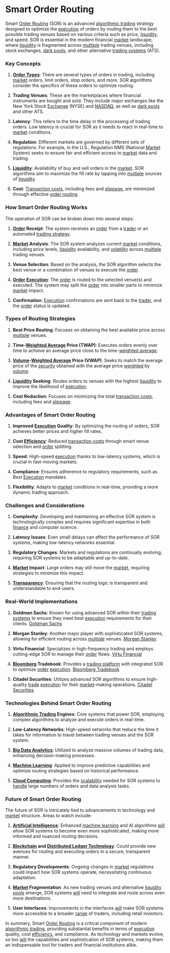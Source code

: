 # Smart Order Routing

Smart [Order Routing](../o/order_routing.md) (SOR) is an advanced [algorithmic trading](../a/algorithmic_trading.md) strategy designed to optimize the [execution](../e/execution.md) of orders by routing them to the best possible trading venues based on various criteria such as price, [liquidity](../l/liquidity.md), and speed. SOR is essential in the modern financial [market](../m/market.md) landscape, where [liquidity](../l/liquidity.md) is fragmented across [multiple](../m/multiple.md) trading venues, including stock exchanges, [dark pools](../d/dark_pools.md), and other alternative [trading systems](../t/trading_systems.md) (ATS).

### Key Concepts

1. **[Order Types](../o/order_types_in_trading.md)**: There are several types of orders in trading, including [market](../m/market.md) orders, limit orders, stop orders, and more. SOR algorithms consider the specifics of these orders to optimize routing.
   
2. **Trading Venues**: These are the marketplaces where financial instruments are bought and sold. They include major exchanges like the New York Stock [Exchange](../e/exchange.md) (NYSE) and [NASDAQ](../n/nasdaq.md), as well as [dark pools](../d/dark_pools.md) and other ATS.
   
3. **Latency**: This refers to the time delay in the processing of trading orders. Low latency is crucial for SOR as it needs to react in real-time to [market](../m/market.md) conditions.
   
4. **Regulation**: Different markets are governed by different sets of regulations. For example, in the U.S., Regulation NMS (National [Market](../m/market.md) System) seeks to ensure fair and efficient access to [market](../m/market.md) data and trading.
   
5. **[Liquidity](../l/liquidity.md)**: Availability of buy and sell orders in the [market](../m/market.md). SOR algorithms aim to maximize the fill rate by tapping into [multiple](../m/multiple.md) sources of [liquidity](../l/liquidity.md).
   
6. **Cost**: [Transaction costs](../t/transaction_costs.md), including fees and [slippage](../s/slippage.md), are minimized through effective [order routing](../o/order_routing.md).

### How Smart Order Routing Works

The operation of SOR can be broken down into several steps:

1. **[Order](../o/order.md) Receipt**: The system receives an [order](../o/order.md) from a [trader](../t/trader.md) or an automated [trading strategy](../t/trading_strategy.md).

2. **[Market](../m/market.md) Analysis**: The SOR system analyzes current [market](../m/market.md) conditions, including price levels, [liquidity](../l/liquidity.md) availability, and [volatility](../v/volatility.md) across [multiple](../m/multiple.md) trading venues.

3. **Venue Selection**: Based on the analysis, the SOR algorithm selects the best venue or a combination of venues to execute the [order](../o/order.md).

4. **[Order](../o/order.md) [Execution](../e/execution.md)**: The [order](../o/order.md) is routed to the selected venue(s) and executed. The system may split the [order](../o/order.md) into smaller parts to minimize [market](../m/market.md) impact.

5. **Confirmation**: [Execution](../e/execution.md) confirmations are sent back to the [trader](../t/trader.md), and the [order](../o/order.md) status is updated.

### Types of Routing Strategies

1. **Best Price Routing**: Focuses on obtaining the best available price across [multiple](../m/multiple.md) venues.
   
2. **Time-[Weighted Average](../w/weighted_average.md) Price (TWAP)**: Executes orders evenly over time to achieve an average price close to the time-[weighted average](../w/weighted_average.md).
   
3. **[Volume](../v/volume.md)-[Weighted Average](../w/weighted_average.md) Price (VWAP)**: Seeks to match the average price of the [security](../s/security.md) obtained with the average price [weighted](../w/weighted.md) by [volume](../v/volume.md).
   
4. **[Liquidity](../l/liquidity.md) Seeking**: Routes orders to venues with the highest [liquidity](../l/liquidity.md) to improve the likelihood of [execution](../e/execution.md).
   
5. **Cost Reduction**: Focuses on minimizing the total [transaction costs](../t/transaction_costs.md), including fees and [slippage](../s/slippage.md).

### Advantages of Smart Order Routing

1. **Improved [Execution](../e/execution.md) Quality**: By optimizing the routing of orders, SOR achieves better prices and higher fill rates.

2. **Cost [Efficiency](../e/efficiency.md)**: Reduced [transaction costs](../t/transaction_costs.md) through smart venue selection and [order](../o/order.md) splitting.

3. **Speed**: High-speed [execution](../e/execution.md) thanks to low-latency systems, which is crucial in fast-moving markets.

4. **Compliance**: Ensures adherence to regulatory requirements, such as Best [Execution](../e/execution.md) mandates.

5. **Flexibility**: Adapts to [market](../m/market.md) conditions in real-time, providing a more dynamic trading approach.

### Challenges and Considerations

1. **Complexity**: Developing and maintaining an effective SOR system is technologically complex and requires significant expertise in both [finance](../f/finance.md) and computer science.

2. **Latency Issues**: Even small delays can affect the performance of SOR systems, making low-latency networks essential.

3. **Regulatory Changes**: Markets and regulations are continually evolving, requiring SOR systems to be adaptable and up-to-date.

4. **[Market](../m/market.md) Impact**: Large orders may still move the [market](../m/market.md), requiring strategies to minimize this impact.

5. **[Transparency](../t/transparency.md)**: Ensuring that the routing logic is transparent and understandable to end-users.

### Real-World Implementations

1. **Goldman Sachs**: Known for using advanced SOR within their [trading systems](../t/trading_systems.md) to ensure they meet best [execution](../e/execution.md) requirements for their clients. [Goldman Sachs](https://www.goldmansachs.com/)

2. **Morgan Stanley**: Another major player with sophisticated SOR systems, allowing for efficient routing across [multiple](../m/multiple.md) venues. [Morgan Stanley](https://www.morganstanley.com/)

3. **Virtu Financial**: Specializes in high-frequency trading and employs cutting-edge SOR to manage their [order](../o/order.md) flows. [Virtu Financial](https://www.virtu.com/)

4. **[Bloomberg](../b/bloomberg.md) Tradebook**: Provides a [trading platform](../t/trading_platform.md) with integrated SOR to optimize [order](../o/order.md) [execution](../e/execution.md). [Bloomberg Tradebook](https://www.bloomberg.com/professional/product/tradebook/)

5. **Citadel Securities**: Utilizes advanced SOR algorithms to ensure high-quality [trade](../t/trade.md) [execution](../e/execution.md) for their [market](../m/market.md)-making operations. [Citadel Securities](https://www.citadelsecurities.com/)

### Technologies Behind Smart Order Routing

1. **[Algorithmic Trading](../a/algorithmic_trading.md) Engines**: Core systems that power SOR, employing complex algorithms to analyze and execute orders in real-time.

2. **Low-Latency Networks**: High-speed networks that reduce the time it takes for information to travel between trading venues and the SOR system.

3. **[Big Data Analytics](../b/big_data_analytics_in_trading.md)**: Utilized to analyze massive volumes of trading data, enhancing decision-making processes.

4. **[Machine Learning](../m/machine_learning.md)**: Applied to improve predictive capabilities and optimize routing strategies based on historical performance.

5. **[Cloud Computing](../c/cloud_computing_in_trading.md)**: Provides the [scalability](../s/scalability.md) needed for SOR systems to [handle](../h/handle.md) large numbers of orders and data analysis tasks.

### Future of Smart Order Routing

The future of SOR is intricately tied to advancements in technology and [market](../m/market.md) structure. Areas to watch include:

1. **[Artificial Intelligence](../a/artificial_intelligence_in_trading.md)**: Enhanced [machine learning](../m/machine_learning.md) and AI algorithms [will](../w/will.md) allow SOR systems to become even more sophisticated, making more informed and nuanced routing decisions.

2. **[Blockchain](../b/blockchain_in_trading.md) and [Distributed Ledger Technology](../d/distributed_ledger_technology.md)**: Could provide new avenues for routing and executing orders in a secure, transparent manner.

3. **Regulatory Developments**: Ongoing changes in [market](../m/market.md) regulations could impact how SOR systems operate, necessitating continuous adaptation.

4. **[Market](../m/market.md) Fragmentation**: As new trading venues and alternative [liquidity pools](../l/liquidity_pools.md) emerge, SOR systems [will](../w/will.md) need to integrate and route across even more destinations.

5. **User Interfaces**: Improvements in the interfaces [will](../w/will.md) make SOR systems more accessible to a broader [range](../r/range.md) of traders, including retail investors.

In summary, Smart [Order Routing](../o/order_routing.md) is a critical component of modern [algorithmic trading](../a/algorithmic_trading.md), providing substantial benefits in terms of [execution](../e/execution.md) quality, cost [efficiency](../e/efficiency.md), and compliance. As technology and markets evolve, so too [will](../w/will.md) the capabilities and sophistication of SOR systems, making them an indispensable tool for traders and financial institutions alike.
